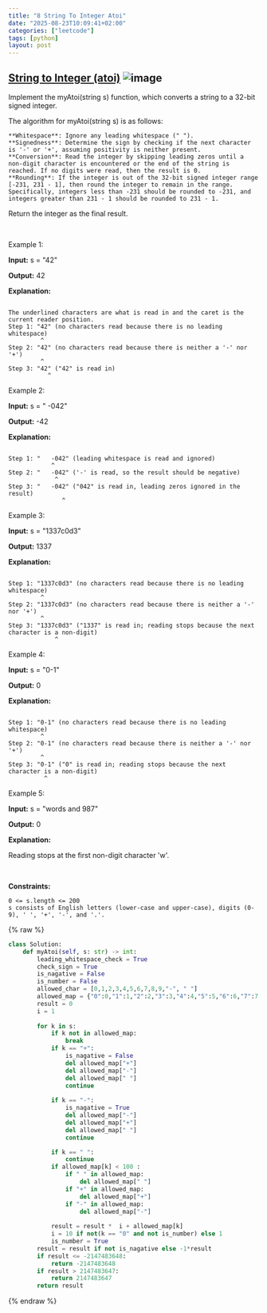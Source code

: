 ```yaml
---
title: "8 String To Integer Atoi"
date: "2025-08-23T10:09:41+02:00"
categories: ["leetcode"]
tags: [python]
layout: post
---
```


## [String to Integer (atoi)](https://leetcode.com/problems/string-to-integer-atoi) ![image](https://img.shields.io/badge/Difficulty-Medium-orange)

Implement the myAtoi(string s) function, which converts a string to a 32-bit signed integer.

The algorithm for myAtoi(string s) is as follows:

	**Whitespace**: Ignore any leading whitespace (" ").
	**Signedness**: Determine the sign by checking if the next character is '-' or '+', assuming positivity is neither present.
	**Conversion**: Read the integer by skipping leading zeros until a non-digit character is encountered or the end of the string is reached. If no digits were read, then the result is 0.
	**Rounding**: If the integer is out of the 32-bit signed integer range [-231, 231 - 1], then round the integer to remain in the range. Specifically, integers less than -231 should be rounded to -231, and integers greater than 231 - 1 should be rounded to 231 - 1.

Return the integer as the final result.

 

Example 1:

**Input:** s = "42"

**Output:** 42

**Explanation:**

```

The underlined characters are what is read in and the caret is the current reader position.
Step 1: "42" (no characters read because there is no leading whitespace)
         ^
Step 2: "42" (no characters read because there is neither a '-' nor '+')
         ^
Step 3: "42" ("42" is read in)
           ^

```

Example 2:

**Input:** s = " -042"

**Output:** -42

**Explanation:**

```

Step 1: "   -042" (leading whitespace is read and ignored)
            ^
Step 2: "   -042" ('-' is read, so the result should be negative)
             ^
Step 3: "   -042" ("042" is read in, leading zeros ignored in the result)
               ^

```

Example 3:

**Input:** s = "1337c0d3"

**Output:** 1337

**Explanation:**

```

Step 1: "1337c0d3" (no characters read because there is no leading whitespace)
         ^
Step 2: "1337c0d3" (no characters read because there is neither a '-' nor '+')
         ^
Step 3: "1337c0d3" ("1337" is read in; reading stops because the next character is a non-digit)
             ^

```

Example 4:

**Input:** s = "0-1"

**Output:** 0

**Explanation:**

```

Step 1: "0-1" (no characters read because there is no leading whitespace)
         ^
Step 2: "0-1" (no characters read because there is neither a '-' nor '+')
         ^
Step 3: "0-1" ("0" is read in; reading stops because the next character is a non-digit)
          ^

```

Example 5:

**Input:** s = "words and 987"

**Output:** 0

**Explanation:**

Reading stops at the first non-digit character 'w'.

 

**Constraints:**

	0 <= s.length <= 200
	s consists of English letters (lower-case and upper-case), digits (0-9), ' ', '+', '-', and '.'.

{% raw %}
```python
class Solution:
    def myAtoi(self, s: str) -> int:
        leading_whitespace_check = True
        check_sign = True
        is_nagative = False
        is_number = False
        allowed_char = [0,1,2,3,4,5,6,7,8,9,"-", " "]
        allowed_map = {"0":0,"1":1,"2":2,"3":3,"4":4,"5":5,"6":6,"7":7,"8":8,"9":9, " ":100,"+":100,"-":100}
        result = 0
        i = 1
        
        for k in s:
            if k not in allowed_map:
                break
            if k == "+":
                is_nagative = False
                del allowed_map["+"]
                del allowed_map["-"]
                del allowed_map[" "]
                continue
            
            if k == "-":
                is_nagative = True
                del allowed_map["-"]
                del allowed_map["+"]
                del allowed_map[" "]
                continue

            if k == " ":
                continue
            if allowed_map[k] < 100 :
                if " " in allowed_map:
                    del allowed_map[" "]
                if "+" in allowed_map:
                    del allowed_map["+"]
                if "-" in allowed_map:
                    del allowed_map["-"]
            
            result = result *  i + allowed_map[k]
            i = 10 if not(k == "0" and not is_number) else 1
            is_number = True
        result = result if not is_nagative else -1*result
        if result <= -2147483648:
            return -2147483648
        if result > 2147483647:
            return 2147483647
        return result
```
{% endraw %}

